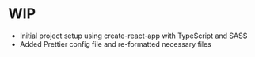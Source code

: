 # WIP

- Initial project setup using create-react-app with TypeScript and SASS
- Added Prettier config file and re-formatted necessary files
